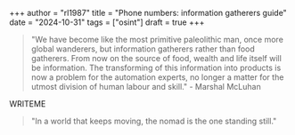 +++
author = "rl1987"
title = "Phone numbers: information gatherers guide"
date = "2024-10-31"
tags = ["osint"]
draft = true
+++

> "We have become like the most primitive paleolithic man, once more global 
> wanderers, but information gatherers rather than food gatherers. From now on 
> the source of food, wealth and life itself will be information. The 
> transforming of this information into products is now a problem for the 
> automation experts, no longer a matter for the utmost division of human 
> labour and skill." - Marshal McLuhan

WRITEME

> "In a world that keeps moving, the nomad is the one standing still."

